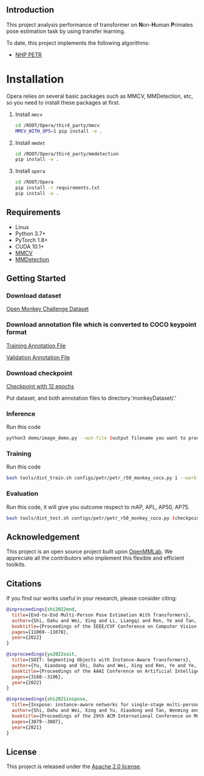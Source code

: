 ## Introduction

This project analysis performance of transformer on **N**on-**H**uman **P**rimates pose estimation task by using transfer learning.

To date, this project implements the following algorithms:

- [NHP PETR](configs/petr/petr_r50_monkey_coco.py)

# Installation

Opera relies on several basic packages such as MMCV, MMDetection, etc, so you need to install these packages at first.

1. Install `mmcv`

   ```bash
   cd /ROOT/Opera/third_party/mmcv
   MMCV_WITH_OPS=1 pip install -e .
   ```

2. Install `mmdet`

   ```bash
   cd /ROOT/Opera/third_party/mmdetection
   pip install -e .
   ```

3. Install `opera`

   ```bash
   cd /ROOT/Opera
   pip install -r requirements.txt
   pip install -e .
   ```


## Requirements

- Linux
- Python 3.7+
- PyTorch 1.8+
- CUDA 10.1+
- [MMCV](https://mmcv.readthedocs.io/en/latest/#installation)
- [MMDetection](https://mmdetection.readthedocs.io/en/latest/#installation)

## Getting Started

### Download dataset

[Open Monkey Challenge Dataset](https://competitions.codalab.org/competitions/34342#learn_the_details)

### Download annotation file which is converted to COCO keypoint format

[Training Annotation File](https://drive.google.com/file/d/1-8c652RrCyKI0mAor_KPlI_WQ8EMQPYV/view?usp=share_link) 
        

[Validation Annotation File](https://drive.google.com/file/d/1DZcVRiXCpGsbrfZz9ABFUFs68PNSfgx8/view?usp=share_link) 
         

### Download checkpoint

[Checkpoint with 12 epochs](https://drive.google.com/file/d/1OwBYLV7y5illjyWfspIq6u76iS0CP568/view?usp=share_link)

Put dataset, and both annotation files to directory.'monkeyDataset/.'       

       
### Inference       
Run this code   

``` bash
python3 demo/image_demo.py --out-file (output filename you want to product) (file directory you want to inference) configs/petr/petr_r50_monkey_coco.py (checkpoint directory)
```

### Training        
Run this code        

``` bash
bash tools/dist_train.sh configs/petr/petr_r50_monkey_coco.py 1 --work-dir monkeyDir --gpu-id 0 --resume-from (checkpoint directory which is start point)
```

### Evaluation

Run this code, it will give you outcome respect to mAP, APL, AP50, AP75.   

``` bash
bash tools/dist_test.sh configs/petr/petr_r50_monkey_coco.py (checkpoint directory) 1 --eval keypoints
```

## Acknowledgement

This project is an open source project built upon [OpenMMLab](https://github.com/open-mmlab/). We appreciate all the contributors who implement this flexible and efficient toolkits.

## Citations

If you find our works useful in your research, please consider citing:
```BibTeX
@inproceedings{shi2022end,
  title={End-to-End Multi-Person Pose Estimation With Transformers},
  author={Shi, Dahu and Wei, Xing and Li, Liangqi and Ren, Ye and Tan, Wenming},
  booktitle={Proceedings of the IEEE/CVF Conference on Computer Vision and Pattern Recognition},
  pages={11069--11078},
  year={2022}
}

@inproceedings{yu2022soit,
  title={SOIT: Segmenting Objects with Instance-Aware Transformers},
  author={Yu, Xiaodong and Shi, Dahu and Wei, Xing and Ren, Ye and Ye, Tingqun and Tan, Wenming},
  booktitle={Proceedings of the AAAI Conference on Artificial Intelligence},
  pages={3188--3196},
  year={2022}
}

@inproceedings{shi2021inspose,
  title={Inspose: instance-aware networks for single-stage multi-person pose estimation},
  author={Shi, Dahu and Wei, Xing and Yu, Xiaodong and Tan, Wenming and Ren, Ye and Pu, Shiliang},
  booktitle={Proceedings of the 29th ACM International Conference on Multimedia},
  pages={3079--3087},
  year={2021}
}
```

## License

This project is released under the [Apache 2.0 license](LICENSE).

